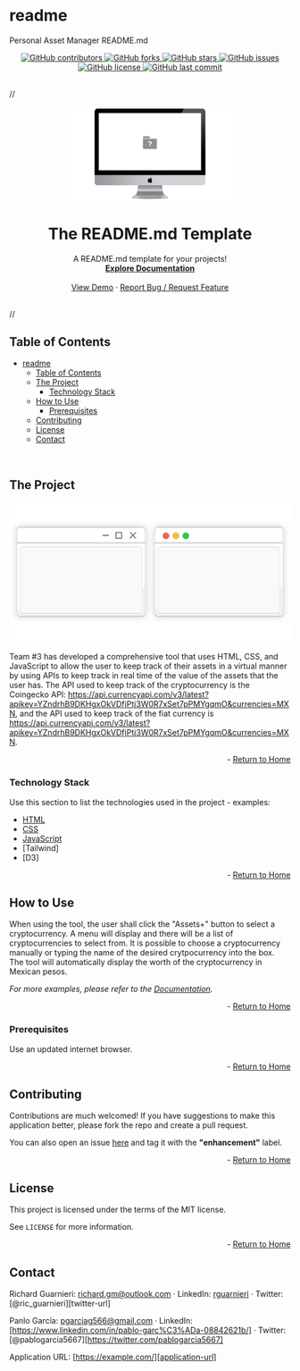 # readme
Personal Asset Manager README.md 
<!-- This template was created following The Markdown Guide - https://www.markdownguide.org/ -->

<!-- If you are editing this README.md on VS Code, please highlight and replace the following keywords enclosed in backticks (``) using:
* MacOS: CMD + Shift + L
* Windows: CRTL + Shift + L

Project Description: `In an uncertain economic enviornment, being aware of one's personal finance has become crucial to most individuals, especially considering the high rate of inflation that we are going through in 2022. Economists predict that future pensions will not be enough to support the mayority of workers. 

With that in mind, team #3 has developed a tool that helps to keep track of one's personal finances in an orderly manner in cryptocurrency shown in Mexican pesos. There is also a graphic aid in the form of a tree map that will allow the user to better understand the configuration of their assets by showing the percentage of the asset in their portfolio.`
-->

<!-- Please also update the following links -->
[logo]: ./img/logo.png
[application-image]: ./img/app-image.webp
[application-url]: https://example.com/

<div id="home"><div> 

<!-- Badges / Shields -->
<!-- These were created using https://shields.io/ - feel free to replace / create yours by modifying links below: -->

<div align="center">
    <a href="https://github.com/richardguarnieri/readme-template/graphs/contributors">
        <img alt="GitHub contributors" src="https://img.shields.io/github/contributors/richardguarnieri/readme-template?style=for-the-badge">
    <a>
     <a href="https://github.com/richardguarnieri/readme-template/network/members">
        <img alt="GitHub forks" src="https://img.shields.io/github/forks/richardguarnieri/readme-template?style=for-the-badge">
    <a>
     <a href="https://github.com/richardguarnieri/readme-template/stargazers">
        <img alt="GitHub stars" src="https://img.shields.io/github/stars/richardguarnieri/readme-template?style=for-the-badge">
    <a>
     <a href="https://github.com/richardguarnieri/readme-template/issues">
        <img alt="GitHub issues" src="https://img.shields.io/github/issues/richardguarnieri/readme-template?style=for-the-badge">
    <a>
     <a href="https://github.com/richardguarnieri/readme-template/blob/main/LICENSE">
        <img alt="GitHub license" src="https://img.shields.io/github/license/richardguarnieri/readme-template?label=license&style=for-the-badge">
    <a>
     <a href="https://github.com/richardguarnieri/readme-template/commits/main">
        <img alt="GitHub last commit" src="https://img.shields.io/github/last-commit/richardguarnieri/readme-template?style=for-the-badge">
    <a>
</div>
<br>


<!-- Header -->

//<div align="center">
    <a href="https://github.com/richardguarnieri/PersonalAssetManager">
        <img src="./img/logo.png" alt="Logo" width="300" height="auto">
    </a>
    <h1 align="center">The README.md Template</h1>
    <div>
        A README.md template for your projects!
        <br>
        <a href="https://github.com/richardguarnieri/readme-template">
            <strong>Explore Documentation</strong>
        </a>
        <br>
        <br>
        <a href="https://github.com/richardguarnieri/personal-asset-manager">View Demo</a>
        ·
        <a href="https://github.com/richardguarnieri/personal-asset-manager/issues">Report Bug / Request Feature</a>
    </div>
</div>
<br>//


<!-- Table of Contents -->
## Table of Contents

- [readme](#readme)
  - [Table of Contents](#table-of-contents)
  - [The Project](#the-project)
    - [Technology Stack](#technology-stack)
  - [How to Use](#how-to-use)
    - [Prerequisites](#prerequisites)
  - [Contributing](#contributing)
  - [License](#license)
  - [Contact](#contact)
<br>


<!-- The Project -->
## The Project

[![Application Image][application-image]][application-url]

Team #3 has developed a comprehensive tool that uses HTML, CSS, and JavaScript to allow the user to keep track of their assets in a virtual manner by using APIs to keep track in real time of the value of the assets that the  user has. 
The API used to keep track of the cryptocurrency is the Coingecko API: https://api.currencyapi.com/v3/latest?apikey=YZndrhB9DKHgxOkVDfjPtj3W0R7xSet7pPMYgqmO&currencies=MXN, and the API used to keep track of the fiat currency is https://api.currencyapi.com/v3/latest?apikey=YZndrhB9DKHgxOkVDfjPtj3W0R7xSet7pPMYgqmO&currencies=MXN.

<p align="right"> - <a href="#home">Return to Home</a></p>

### Technology Stack

Use this section to list the technologies used in the project - examples:

* [HTML](https://html.spec.whatwg.org/)
* [CSS](https://www.w3.org/TR/CSS/#css)
* [JavaScript](https://www.ecma-international.org/publications-and-standards/standards/ecma-262/)
* [Tailwind]
* [D3]

<p align="right"> - <a href="#home">Return to Home</a></p>


<!-- How to Use -->
## How to Use

When using the tool, the user shall click the "Assets+" button to select a cryptocurrency. A menu will display and there will be a list of cryptocurrencies to select from. It is possible to choose a cryptocurrency manually or typing the name of the desired crytpocurrency into the box. The tool will automatically display the worth of the cryptocurrency in Mexican pesos.  

_For more examples, please refer to the [Documentation][documentation-url]._

<p align="right"> - <a href="#home">Return to Home</a></p>

### Prerequisites

Use an updated internet browser.

<p align="right"> - <a href="#home">Return to Home</a></p>


<!-- Contribuiting -->
## Contributing

Contributions are much welcomed! If you have suggestions to make this application better, please fork the repo and create a pull request. 

You can also open an issue [here][github-issues-url] and tag it with the **"enhancement"** label.

<p align="right"> - <a href="#home">Return to Home</a></p>


<!-- License -->
## License

This project is licensed under the terms of the MIT license. 

See `LICENSE` for more information.

<p align="right"> - <a href="#home">Return to Home</a></p>


<!-- Contact -->
## Contact

Richard Guarnieri: richard.gm@outlook.com · LinkedIn: [rguarnieri][linkedin-url] · Twitter: [@ric_guarnieri][twitter-url]

Panlo García: pgarciag566@gmail.com · LinkedIn: [https://www.linkedin.com/in/pablo-garc%C3%ADa-08842621b/] · Twitter: [@pablogarcia5667][https://twitter.com/pablogarcia5667]



Application URL: [https://example.com/][application-url]


<!-- References, Links and Images -->
<!-- Badges / Shields Styles -->
[github-contributors-shield]: https://img.shields.io/github/contributors/richardguarnieri/readme-template?style=for-the-badge
[github-forks-shield]: https://img.shields.io/github/forks/richardguarnieri/readme-template?style=for-the-badge
[github-stars-shield]: https://img.shields.io/github/stars/richardguarnieri/readme-template?style=for-the-badge
[github-issues-shield]: https://img.shields.io/github/issues/richardguarnieri/readme-template?style=for-the-badge
[github-license-shield]: https://img.shields.io/github/license/richardguarnieri/readme-template?style=for-the-badge
[github-last-commit-shield]: https://img.shields.io/github/last-commit/richardguarnieri/readme-template?style=for-the-badge
[linkedin-shield]: https://img.shields.io/badge/-LinkedIn-black.svg?style=for-the-badge&logo=linkedin&colorB=555

<!-- Badges / Shields URL -->
[github-contributors-url]: https://github.com/richardguarnieri/readme-template/graphs/contributors
[github-forks-url]: https://github.com/richardguarnieri/readme-template/network/members
[github-stars-url]: https://github.com/richardguarnieri/readme-template/stargazers
[github-issues-url]: https://github.com/richardguarnieri/readme-template/issues
[github-license-url]: https://github.com/richardguarnieri/readme-template/blob/main/LICENSE
[linkedin-url]: https://linkedin.com/in/rguarnieri

<!-- Non Badge / Shield Reference Links -->
[documentation-url]: https://github.com/richardguarnieri/readme-template